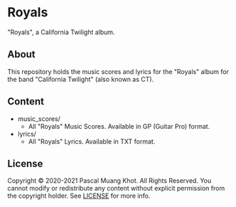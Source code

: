 # Royals
"Royals", a California Twilight album.

## About
This repository holds the music scores and lyrics for the "Royals" album for the band "California Twilight" (also known as CT).

## Content
* music_scores/
  * All "Royals" Music Scores. Available in GP (Guitar Pro) format.
* lyrics/
  * All "Royals" Lyrics. Available in TXT format.

## License
Copyright © 2020-2021 Pascal Muang Khot. All Rights Reserved. 
You cannot modify or redistribute any content without explicit permission from the copyright holder. See [LICENSE](LICENSE) for more info.
